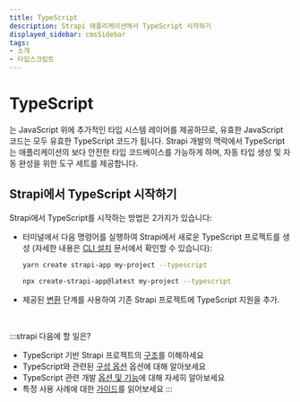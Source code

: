 ```yaml
---
title: TypeScript
description: Strapi 애플리케이션에서 TypeScript 시작하기
displayed_sidebar: cmsSidebar
tags:
- 소개
- 타입스크립트
---
```


# TypeScript 
<VersionBadge version="4.3.0" />

<ExternalLink to="https://www.typescriptlang.org/" text="TypeScript"/>는 JavaScript 위에 추가적인 타입 시스템 레이어를 제공하므로, 유효한 JavaScript 코드는 모두 유효한 TypeScript 코드가 됩니다. Strapi 개발의 맥락에서 TypeScript는 애플리케이션의 보다 안전한 타입 코드베이스를 가능하게 하며, 자동 타입 생성 및 자동 완성을 위한 도구 세트를 제공합니다.

## Strapi에서 TypeScript 시작하기

Strapi에서 TypeScript를 시작하는 방법은 2가지가 있습니다:

- 터미널에서 다음 명령어를 실행하여 Strapi에서 새로운 TypeScript 프로젝트를 생성 (자세한 내용은 [CLI 설치](/cms/installation/cli) 문서에서 확인할 수 있습니다):

  <Tabs groupId="yarn-npm">

  <TabItem value="yarn" label="Yarn">

  ```bash
  yarn create strapi-app my-project --typescript
  ```
  
  </TabItem>

  <TabItem value="npm" label="NPM">

  ```bash
  npx create-strapi-app@latest my-project --typescript
  ```
  
  </TabItem>

  </Tabs>

- 제공된 [변환](/cms/typescript/adding-support-to-existing-project) 단계를 사용하여 기존 Strapi 프로젝트에 TypeScript 지원을 추가.

<br />

:::strapi 다음에 할 일은?
- TypeScript 기반 Strapi 프로젝트의 [구조](/cms/project-structure)를 이해하세요
- TypeScript와 관련된 [구성 옵션](/cms/configurations/typescript) 옵션에 대해 알아보세요
- TypeScript 관련 개발 [옵션 및 기능](/cms/typescript/development)에 대해 자세히 알아보세요
- 특정 사용 사례에 대한 [가이드](/cms/typescript/guides)를 읽어보세요
:::
